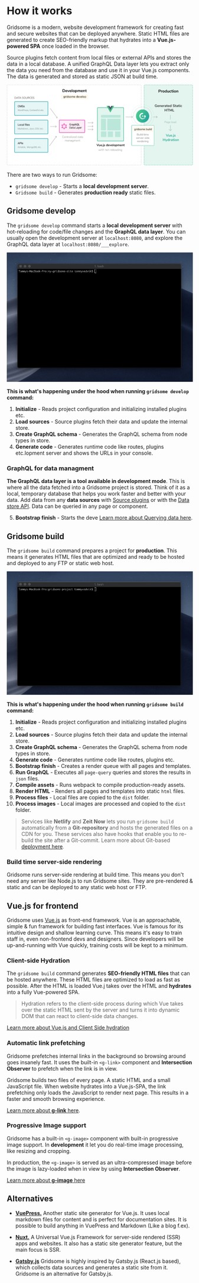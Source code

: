 # How it works

Gridsome is a modern, website development framework for creating fast and secure websites that can be deployed anywhere. Static HTML files are generated to create SEO-friendly markup that hydrates into a <strong>Vue.js-powered SPA</strong> once loaded in the browser.

Source plugins fetch content from local files or external APIs and stores the data in a local database. A unified GraphQL Data layer lets you extract only the data you need from the database and use it in your Vue.js components. The data is generated and stored as static JSON at build time.

![How it works](./images/how-it-works.png)

There are two ways to run Gridsome:

- `gridsome develop` - Starts a **local development server**.
- `Gridsome build` - Generates **production ready** static files.


## Gridsome develop

The `gridsome develop` command starts a **local development server** with hot-reloading for code/file changes and the **GraphQL data layer**. You can usually open the development server at `localhost:8080`, and explore the GraphQL data layer at `localhost:8080/___explore`.

![Gridsome develop](./images/gridsome-develop.gif)

**This is what's happening under the hood when running `gridsome develop` command:**

1. **Initialize** - Reads project configuration and initializing installed plugins etc.
2. **Load sources** - Source plugins fetch their data and update the internal store.
3. **Create GraphQL schema** - Generates the GraphQL schema from node types in store.
4. **Generate code** - Generates runtime code like routes, plugins etc.lopment server and shows the URLs in your console.

### GraphQL for data managment
**The GraphQL data layer is a tool available in development mode**. This is where all the data fetched into a Gridsome project is stored. Think of it as a local, temporary database that helps you work faster and better with your data. Add data from any **data sources** with [Source plugins](/plugins) or with the [Data store API](/docs/data-store-api). Data can be queried in any page or component.

5. **Bootstrap finish** - Starts the deve
[Learn more about Querying data here](/docs/data-query-data).


## Gridsome build

The `gridsome build` command prepares a project for **production**. This means it generates HTML files that are optimized and ready to be hosted and deployed to any FTP or static web host.

![Gridsome build](./images/gridsome-build.gif)

**This is what's happening under the hood when running `gridsome build` command:**

1. **Initialize** - Reads project configuration and initializing installed plugins etc.
2. **Load sources** - Source plugins fetch their data and update the internal store.
3. **Create GraphQL schema** - Generates the GraphQL schema from node types in store.
4. **Generate code** - Generates runtime code like routes, plugins etc.
5. **Bootstrap finish** - Creates a render queue with all pages and templates.
6. **Run GraphQL** - Executes all `page-query` queries and stores the results in `json` files.
7. **Compile assets** - Runs webpack to compile production-ready assets.
8. **Render HTML** - Renders all pages and templates into static `html` files.
9. **Process files** - Local files are copied to the `dist` folder.
10. **Process images** - Local images are processed and copied to the `dist` folder.


> Services like **Netlify** and **Zeit Now** lets you run `gridsome build` automatically from a **Git-repository** and hosts the generated files on a CDN for you. These services also have hooks that enable you to re-build the site after a Git-commit. Learn more about Git-based [deployment here](/docs/deployment).

### Build time server-side rendering
Gridsome runs server-side rendering at build time. This means you don't need any server like Node.js to run Gridsome sites. They are pre-rendered & static and can be deployed to any static web host or FTP.



## Vue.js for frontend

Gridsome uses [Vue.js](https://vuejs.org/) as front-end framework. Vue is an approachable, simple & fun framework for building fast interfaces. Vue is famous for its intuitive design and shallow learning curve. This means it's easy to train staff in, even non-frontend devs and designers. Since developers will be up-and-running with Vue quickly, training costs will be kept to a minimum.


### Client-side Hydration
The `gridsome build` command generates **SEO-friendly HTML files** that can be hosted anywhere. These HTML files are optimized to load as fast as possible. After the HTML is loaded Vue.j takes over the HTML and **hydrates** into a fully Vue-powered SPA.

>  Hydration refers to the client-side process during which Vue takes over the static HTML sent by the server and turns it into dynamic DOM that can react to client-side data changes.

[Learn more about Vue.js and Client Side hydration](https://ssr.vuejs.org/guide/hydration.html)


### Automatic link prefetching
Gridsome prefetches internal links in the background so browsing around goes insanely fast. It uses the built-in `<g-link>` component and **Intersection Observer** to prefetch when the link is in view. 

Gridsome builds two files of every page. A static HTML and a small JavaScript file. When website hydrates into a Vue.js-SPA, the link prefetching only loads the JavaScript to render next page. This results in a faster and smooth browsing experience.

[Learn more about **g-link** here](/docs/linking).

### Progressive Image support
Gridsome has a built-in `<g-image>` component with built-in progressive image support. In **development** it let you do real-time image processing, like resizing and cropping.

In production, the `<g-image>` is served as an ultra-compressed image before the image is lazy-loaded when in view by using **Intersection Observer**.

[Learn more about **g-image** here](/docs/images)


## Alternatives

-    **[VuePress.](https://vuepress.vuejs.org/)** Another static site generator for Vue.js. It uses local markdown files for content and is perfect for documentation sites. It is possible to build anything in VuePress and Markdown (Like a blog f.ex).

-    **[Nuxt.](https://nuxtjs.org/)** A Universal Vue.js Framework for server-side rendered (SSR) apps and websites. It also has a static site generator feature, but the main focus is SSR.

-	**[Gatsby.js](https://www.gatsbyjs.org/)**  Gridsome is highly inspired by Gatsby.js (React.js based), which collects data sources and generates a static site from it. Gridsome is an alternative for Gatsby.js.

